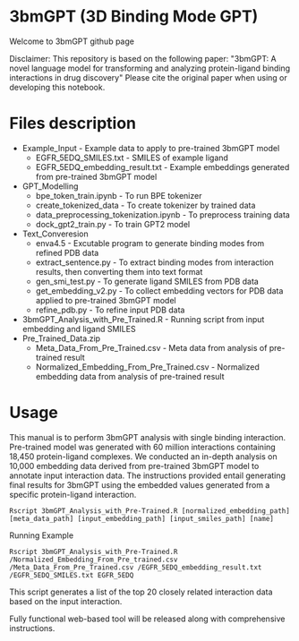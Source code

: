 # 3bmGPT (3D Binding Mode GPT)

Welcome to 3bmGPT github page

Disclaimer:
This repository is based on the following paper: "3bmGPT: A novel language model for transforming and analyzing protein-ligand binding interactions in drug discovery"
Please cite the original paper when using or developing this notebook.

# Files description
- Example_Input - Example data to apply to pre-trained 3bmGPT model
  - EGFR_5EDQ_SMILES.txt - SMILES of example ligand
  - EGFR_5EDQ_embedding_result.txt - Example embeddings generated from pre-trained 3bmGPT model
- GPT_Modelling
  - bpe_token_train.ipynb - To run BPE tokenizer
  - create_tokenized_data - To create tokenizer by trained data
  - data_preprocessing_tokenization.ipynb - To preprocess training data
  - dock_gpt2_train.py - To train GPT2 model
- Text_Converesion
  - enva4.5 - Excutable program to generate binding modes from refined PDB data
  - extract_sentence.py - To extract binding modes from interaction results, then converting them into text format
  - gen_smi_test.py - To generate ligand SMILES from PDB data
  - get_embedding_v2.py - To collect embedding vectors for PDB data applied to pre-trained 3bmGPT model
  - refine_pdb.py - To refine input PDB data
- 3bmGPT_Analysis_with_Pre_Trained.R - Running script from input embedding and ligand SMILES
- Pre_Trained_Data.zip
  - Meta_Data_From_Pre_Trained.csv - Meta data from analysis of pre-trained result
  - Normalized_Embedding_From_Pre_Trained.csv - Normalized embedding data from analysis of pre-trained result

# Usage
This manual is to perform 3bmGPT analysis with single binding interaction.
Pre-trained model was generated with 60 million interactions containing 18,450 protein-ligand complexes.
We conducted an in-depth analysis on 10,000 embedding data derived from pre-trained 3bmGPT model to annotate input interaction data.
The instructions provided entail generating final results for 3bmGPT using the embedded values generated from a specific protein-ligand interaction.

```shell
Rscript 3bmGPT_Analysis_with_Pre-Trained.R [normalized_embedding_path] [meta_data_path] [input_embedding_path] [input_smiles_path] [name]
```
Running Example
```shell
Rscript 3bmGPT_Analysis_with_Pre-Trained.R /Normalized_Embedding_From_Pre_trained.csv /Meta_Data_From_Pre_Trained.csv /EGFR_5EDQ_embedding_result.txt /EGFR_5EDQ_SMILES.txt EGFR_5EDQ
```
This script generates a list of the top 20 closely related interaction data based on the input interaction.

Fully functional web-based tool will be released along with comprehensive instructions.
